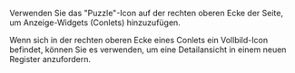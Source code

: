 Verwenden Sie das "Puzzle"-Icon auf der rechten oberen Ecke 
der Seite, um Anzeige-Widgets (Conlets) hinzuzufügen.

Wenn sich in der rechten oberen Ecke eines Conlets ein Vollbild-Icon
befindet, können Sie es verwenden, um eine Detailansicht in einem neuen
Register anzufordern.
